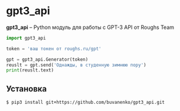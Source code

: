 # gpt3_api
**gpt3_api** – Python модуль для работы с GPT-3 API от Roughs Team

```python
import gpt3_api

token = 'ваш токен от roughs.ru/gpt'

gpt = gpt3_api.Generator(token)
reuslt = gpt.send('Однажды, в студенную зимнюю пору')
print(reuslt.text)
```

Установка
------------
    $ pip3 install git+https://github.com/buvanenko/gpt3_api.git

